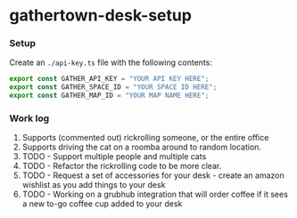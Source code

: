 # gathertown-desk-setup
### Setup

Create an `./api-key.ts` file with the following contents:
```ts
export const GATHER_API_KEY = "YOUR API KEY HERE";
export const GATHER_SPACE_ID = "YOUR SPACE ID HERE";
export const GATHER_MAP_ID = "YOUR MAP NAME HERE";
```

### Work log
1. Supports (commented out) rickrolling someone, or the entire office
2. Supports driving the cat on a roomba around to random location.
3. TODO - Support multiple people and multiple cats
4. TODO - Refactor the rickrolling code to be more clear.
5. TODO - Request a set of accessories for your desk - create an amazon wishlist as you add things to your desk
6. TODO - Working on a grubhub integration that will order coffee if it sees a new to-go coffee cup added to your desk

